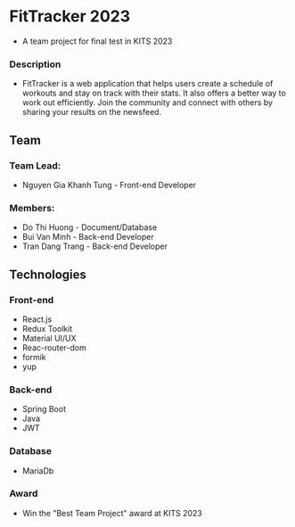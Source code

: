 # FitTracker 2023
- A team project for final test in KITS 2023
### Description
- FitTracker is a web application that helps users create a schedule of workouts and stay on track with their stats. It also offers a better way to work out efficiently. Join the community and connect with others by sharing your results on the newsfeed.
## Team
### Team Lead:
- Nguyen Gia Khanh Tung - Front-end Developer
### Members:
- Do Thi Huong - Document/Database
- Bui Van Minh - Back-end Developer
- Tran Dang Trang - Back-end Developer
## Technologies
### Front-end
- React.js
- Redux Toolkit
- Material UI/UX
- Reac-router-dom
- formik
- yup
### Back-end
- Spring Boot
- Java
- JWT
### Database
- MariaDb

### Award
- Win the "Best Team Project" award at KITS 2023
